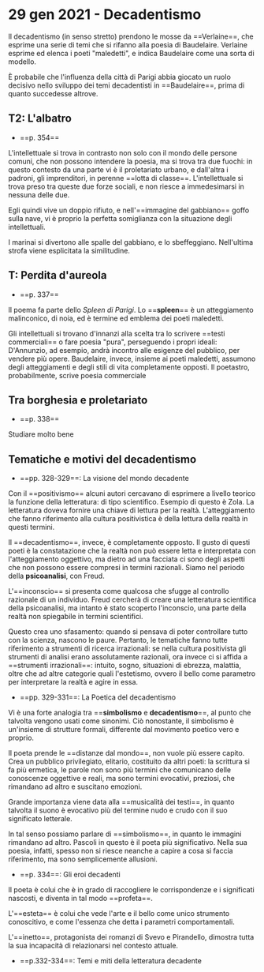 # 29 gen 2021 - Decadentismo

Il decadentismo (in senso stretto) prendono le mosse da ==Verlaine==, che esprime una serie di temi che si rifanno alla poesia di Baudelaire. Verlaine esprime ed elenca i poeti "maledetti", e indica Baudelaire come una sorta di modello.

È probabile che l'influenza della città di Parigi abbia giocato un ruolo decisivo nello sviluppo dei temi decadentisti in ==Baudelaire==, prima di quanto succedesse altrove.

## T2: L'albatro
* ==p. 354==

L'intellettuale si trova in contrasto non solo con il mondo delle persone comuni, che non possono intendere la poesia, ma  si trova tra due fuochi: in questo contesto da una parte vi è il proletariato urbano, e dall'altra i padroni, gli imprenditori, in perenne ==lotta di classe==. L'intellettuale si trova preso tra queste due forze sociali, e non riesce a immedesimarsi in nessuna delle due.

Egli quindi vive un doppio rifiuto, e nell'==immagine del gabbiano== goffo sulla nave, vi è proprio la perfetta somiglianza con la situazione degli intellettuali.

I marinai si divertono alle spalle del gabbiano, e lo sbeffeggiano. Nell'ultima strofa viene esplicitata la similitudine.

## T: Perdita d'aureola
* ==p. 337==

Il poema fa parte dello _Spleen di Parigi_. Lo ==**spleen**== è un atteggiamento malinconico, di noia, ed è termine ed emblema dei poeti maledetti.

Gli intellettuali si trovano d'innanzi alla scelta tra lo scrivere ==testi commerciali== o fare poesia "pura", perseguendo i propri ideali: D'Annunzio, ad esempio, andrà incontro alle esigenze del pubblico, per vendere più opere. Baudelaire, invece, insieme ai poeti maledetti, assumono degli atteggiamenti e degli stili di vita completamente opposti. Il poetastro, probabilmente, scrive poesia commerciale

## Tra borghesia e proletariato
* ==p. 338==

Studiare molto bene

## Tematiche e motivi del decadentismo
* ==pp. 328-329==: La visione del mondo decadente

Con il ==positivismo== alcuni autori cercavano di esprimere a livello teorico la funzione della letteratura: di tipo scientifico. Esempio di questo è Zola. La letteratura doveva fornire una chiave di lettura per la realtà. L'atteggiamento che fanno riferimento alla cultura positivistica è della lettura della realtà in questi termini.

Il ==decadentismo==, invece, è completamente opposto. Il gusto di questi poeti è la constatazione che la realtà non può essere letta e interpretata con l'atteggiamento oggettivo, ma dietro ad una facciata ci sono degli aspetti che non possono essere compresi in termini razionali. Siamo nel periodo della **psicoanalisi**, con Freud.

L'==inconscio== si presenta come qualcosa che sfugge al controllo razionale di un individuo. Freud cercherà di creare una letteratura scientifica della psicoanalisi, ma intanto è stato scoperto l'inconscio, una parte della realtà non spiegabile in termini scientifici.


Questo crea uno sfasamento: quando si pensava di poter controllare tutto con la scienza, nascono le paure. Pertanto, le tematiche fanno tutte riferimento a strumenti di ricerca irrazionali: se nella cultura positivista gli strumenti di analisi erano assolutamente razionali, ora invece ci si affida a ==strumenti irrazionali==: intuito, sogno, situazioni di ebrezza, malattia, oltre che ad altre categorie quali l'estetismo, ovvero il bello come parametro per interpretare la realtà e agire in essa.

* ==pp. 329-331==: La Poetica del decadentismo

Vi è una forte analogia tra ==**simbolismo** e **decadentismo**==, al punto che talvolta vengono usati come sinonimi. Ciò nonostante, il simbolismo è un'insieme di strutture formali, differente dal movimento poetico vero e proprio.

Il poeta prende le ==distanze dal mondo==, non vuole più essere capito. Crea un pubblico privilegiato, elitario, costituito da altri poeti: la scrittura si fa più ermetica, le parole non sono più termini che comunicano delle conoscenze oggettive e reali, ma sono termini evocativi, preziosi, che rimandano ad altro e suscitano emozioni.

Grande importanza viene data alla ==musicalità dei testi==, in quanto talvolta il suono è evocativo più del termine nudo e crudo con il suo significato letterale.

In tal senso possiamo parlare di ==simbolismo==, in quanto le immagini rimandano ad altro. Pascoli in questo è il poeta più significativo. Nella sua poesia, infatti, spesso non si riesce neanche a capire a cosa si faccia riferimento, ma sono semplicemente allusioni.

* ==p. 334==: Gli eroi decadenti

Il poeta è colui che è in grado di raccogliere le corrispondenze e i significati nascosti, e diventa in tal modo ==profeta==.

L'==esteta== è colui che vede l'arte e il bello come unico strumento conoscitivo, e come l'essenza che detta i parametri comportamentali.

L'==inetto==, protagonista dei romanzi di Svevo e Pirandello, dimostra tutta la sua incapacità di relazionarsi nel contesto attuale.

* ==p.332-334==: Temi e miti della letteratura decadente
